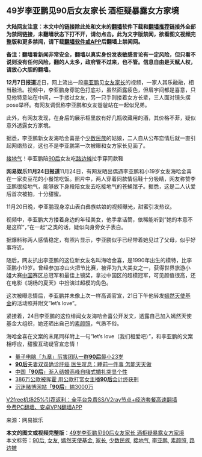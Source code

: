  <h2>49岁李亚鹏见90后女友家长 酒柜疑暴露女方家境</h2> <p class="notice"><b>大陆网友注意：本文中的链接除此处和文末的<a href="https://github.com/bannedbook/fanqiang" >翻墙</a>软件下载和<a href="https://github.com/killgcd/justmysocks/blob/master/README.md">翻墙推荐</a>链接外全部为禁网链接，未翻墙状态下打不开，请勿点击。此为文字版禁闻，欲看图文视频完整版和更多禁闻，请下载<a href="https://github.com/bannedbook/fanqiang">翻墙软件或APP</a>后翻墙上禁闻网。</p><p>备注：翻墙看新闻非常安全，翻墙以真实身份发表敏感言论有一定风险，但只看不说则没有任何风险，翻的人太多，政府管不过来，也不管。信息自由是天赋人权，请放心大胆的翻墙。</b></p>  <div class="entry"> <p id="conimg"><strong>12月7日报道</strong>近日，网上流出一段<a href="https://www.bannedbook.org/bnews/tag/%e6%9d%8e%e4%ba%9a%e9%b9%8f/" class="st_tag internal_tag" rel="tag" title="标签 李亚鹏 下的日志">李亚鹏</a>见<a href="https://www.bannedbook.org/bnews/tag/%e5%a5%b3%e5%8f%8b/" class="st_tag internal_tag" rel="tag" title="标签 女友 下的日志">女友</a><a href="https://www.bannedbook.org/bnews/tag/%E5%AE%B6%E9%95%BF/" class="st_tag internal_tag" rel="tag" title="标签 家长 下的日志">家长</a>的视频，一家人其乐融融，相当融洽。视频中，李亚鹏身穿驼色打底衫，虽然面露疲色，但眉宇间都是喜意，只见他特意站在中间，一手搂过女友，另一只手则搂着女方长辈，三人面对镜头摆 pose举杯。有网友调侃称李亚鹏和女友爸爸站在一起似兄弟。</p> <p>此外，有网友发现，在身后的展示柜里放有好几瓶收藏用的酒，其价格不菲，疑似意外透露女方家境。</p> <p>据悉，李亚鹏新女友海哈金喜是个<a href="https://www.bannedbook.org/bnews/tag/%E5%B0%91%E6%95%B0%E6%B0%91%E6%97%8F/" class="st_tag internal_tag" rel="tag" title="标签 少数民族 下的日志">少数民族</a>的姑娘，二人自从公布恋情后就一直引起网络热议，这也不是李亚鹏第一次被曝和女方家长见面了。</p>  <p><a href="https://www.bannedbook.org/bnews/tag/%E6%8E%A5%E5%9C%B0%E6%B0%94/" class="st_tag internal_tag" rel="tag" title="标签 接地气 下的日志">接地气</a>！李亚鹏陪<a href="https://www.bannedbook.org/bnews/tag/90%e5%90%8e/" class="st_tag internal_tag" rel="tag" title="标签 90后 下的日志">90后</a>女友吃<a href="https://www.bannedbook.org/bnews/tag/%E8%B7%AF%E8%BE%B9%E6%91%8A/" class="st_tag internal_tag" rel="tag" title="标签 路边摊 下的日志">路边摊</a>拉手穿同款鞋</p> <p><strong>网易娱乐11月24日报道</strong>11月24日，有网友晒出偶遇李亚鹏和小19岁女友海哈金喜在一家卖豆花的小餐馆吃饭。照片中，两人穿着同款情侣鞋十分吸睛，网友称赞李亚鹏很接地气，能够放下身段陪女友去吃接地气的苍蝇馆子。据悉，这是二人认爱后首次被拍，十分甜蜜。</p> <p>11月20日晚，李亚鹏现身凉山表白彝族姑娘的视频曝光，甜蜜引发热议。</p>  <p>视频中，李亚鹏大方搂着身边的年轻美女，他手拿话筒，依稀能听到&#8221;她的本意不是这样&#8221;，&#8221;在一起&#8221;之类的话，疑似向身旁女子表白。</p> <p>据爆料称两人感情稳定，有照片显示，李亚鹏似乎已经带着她见过了父母，似乎好事将近。</p> <p>随后，网友扒出李亚鹏的这位新女友名叫海哈金喜，是1990年出生的模特，比李亚鹏小19岁。曾经参加凉山火把节比赛，被评为九大美女之一，获得世界旅游小姐大赛<span class='wp_keywordlink_affiliate'><a href="https://www.bannedbook.org/" title="中国" target="_blank">中国</a></span>赛区总冠军和最佳上镜奖，拿过中国区的超模冠军，可见颜值很高，还在电影《胡杨的夏天》中扮演过超模的角色。</p>  <p>这次被曝恋情后，李亚鹏并未像上次一样高调官宣，21日下午他转发<a href="https://www.bannedbook.org/bnews/tag/%E5%AB%A3%E7%84%B6%E5%A4%A9%E4%BD%BF%E5%9F%BA%E9%87%91/" class="st_tag internal_tag" rel="tag" title="标签 嫣然天使基金 下的日志">嫣然天使基金</a>的活动照并附文&#8221;let&#8217;s love&#8221;。</p> <p>紧接着，24日李亚鹏的这位绯闻女友海哈金喜公开发文，透露自己加入嫣然天使基金大组织，她还晒出自己的<a href="https://www.bannedbook.org/bnews/tag/%e7%b4%a0%e9%a2%9c%e7%85%a7/" class="st_tag internal_tag" rel="tag" title="标签 素颜照 下的日志">素颜照</a>，气质不俗。</p> <p>海哈金喜在文案的末尾同样附上一句&#8221;let&#8217;s love（我们相爱吧）&#8221;，和李亚鹏的文案相呼应，甜蜜互动疑官宣恋情！</p>  <ul class='op-related-articles' title='相关阅读'> <li><a href='https://www.bannedbook.org/bnews/baitai/20201206/1443185.html' target='_blank'>量子电脑「九章」厉害团队一群<b>90后</b>最小23岁</a></li> <li><a href='https://www.bannedbook.org/bnews/lifebaike/20201124/1436050.html' target='_blank'><b>90后</b>夫妻双双确诊肝癌 医生叹息：睡前一件事 怎能天天做</a></li> <li><a href='https://www.bannedbook.org/bnews/baitai/20201116/1431566.html' target='_blank'>中国「<b>90后</b>」渐入结婚高峰自嗨式婚礼突显个性</a></li> <li><a href='https://www.bannedbook.org/bnews/baitai/20201111/1429321.html' target='_blank'>386万公款被挥霍 用公款打赏女主播<b>90后</b>会计终获刑</a></li> <li><a href='https://www.bannedbook.org/bnews/baitai/20201022/1418422.html' target='_blank'>沉迷赌博网站「<b>90后</b>」输3000万</a></li> </ul> <p class="texttj"> <a href="https://github.com/bannedbook/fanqiang/wiki/V2ray%E6%9C%BA%E5%9C%BA" target="_blank">V2free机场25%引荐返利：全平台免费SS/V2ray节点+经济套餐高速翻墙</a><br/> <a href="https://github.com/bannedbook/fanqiang/wiki/%E7%A6%81%E9%97%BB%E7%BD%91%E5%AE%89%E5%8D%93%E7%BF%BB%E5%A2%99%E6%96%B0%E9%97%BBAPP" target="_blank">免费PC翻墙、安卓VPN翻墙APP</a></p><p> 来源：网易娱乐 </p><a name='sharetosocial'></a>       <div><b>本文的图文或视频完整版</b>：<a href='https://www.bannedbook.org/bnews/yule/20201207/1443490.html'>49岁李亚鹏见90后女友家长 酒柜疑暴露女方家境</a></div>  </div><!--END ENTRY--> <div class="postfooter"> <div>本文标签：<a href="https://www.bannedbook.org/bnews/tag/90%e5%90%8e/" rel="tag">90后</a>, <a href="https://www.bannedbook.org/bnews/tag/%e5%a5%b3%e5%8f%8b/" rel="tag">女友</a>, <a href="https://www.bannedbook.org/bnews/tag/%E5%AB%A3%E7%84%B6%E5%A4%A9%E4%BD%BF%E5%9F%BA%E9%87%91/" rel="tag">嫣然天使基金</a>, <a href="https://www.bannedbook.org/bnews/tag/%E5%AE%B6%E9%95%BF/" rel="tag">家长</a>, <a href="https://www.bannedbook.org/bnews/tag/%E5%B0%91%E6%95%B0%E6%B0%91%E6%97%8F/" rel="tag">少数民族</a>, <a href="https://www.bannedbook.org/bnews/tag/%E6%8E%A5%E5%9C%B0%E6%B0%94/" rel="tag">接地气</a>, <a href="https://www.bannedbook.org/bnews/tag/%e6%9d%8e%e4%ba%9a%e9%b9%8f/" rel="tag">李亚鹏</a>, <a href="https://www.bannedbook.org/bnews/tag/%e7%b4%a0%e9%a2%9c%e7%85%a7/" rel="tag">素颜照</a>, <a href="https://www.bannedbook.org/bnews/tag/%E8%B7%AF%E8%BE%B9%E6%91%8A/" rel="tag">路边摊</a></div>  </div><!--END POSTFOOTER--> 